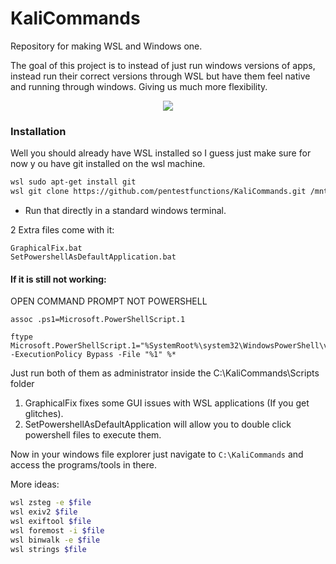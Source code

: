 # KaliCommands
Repository for making WSL and Windows one. 

The goal of this project is to instead of just run windows versions of apps, instead run their correct versions through WSL but have them feel native and running through windows. Giving us much more flexibility. 

<p align="center">
  <img src="static/WSLToWindows.gif">
</p>


### Installation
Well you should already have WSL installed so I guess just make sure for now y ou have git installed on the wsl machine.

```bash
wsl sudo apt-get install git
wsl git clone https://github.com/pentestfunctions/KaliCommands.git /mnt/c/KaliCommands
```
- Run that directly in a standard windows terminal. 

2 Extra files come with it:
```
GraphicalFix.bat
SetPowershellAsDefaultApplication.bat
```

#### If it is still not working:
OPEN COMMAND PROMPT NOT POWERSHELL
```
assoc .ps1=Microsoft.PowerShellScript.1
```
```
ftype Microsoft.PowerShellScript.1="%SystemRoot%\system32\WindowsPowerShell\v1.0\powershell.exe" -ExecutionPolicy Bypass -File "%1" %*
```

Just run both of them as administrator inside the C:\KaliCommands\Scripts folder
1. GraphicalFix fixes some GUI issues with WSL applications (If you get glitches).
2. SetPowershellAsDefaultApplication will allow you to double click powershell files to execute them. 

Now in your windows file explorer just navigate to `C:\KaliCommands` and access the programs/tools in there.


More ideas:
```bash
wsl zsteg -e $file
wsl exiv2 $file
wsl exiftool $file
wsl foremost -i $file
wsl binwalk -e $file
wsl strings $file
```

